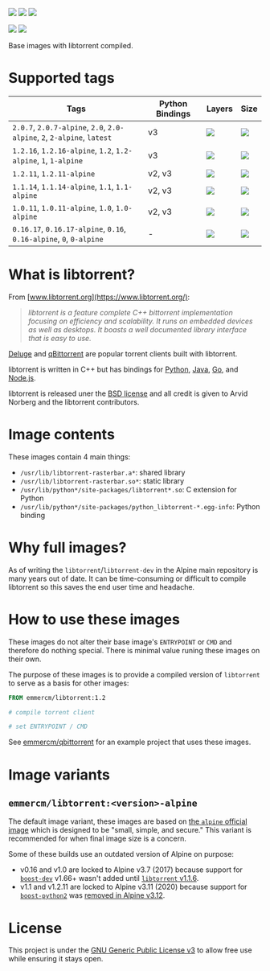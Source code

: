 [![](https://badgen.net/badge/emmercm/libtorrent/blue?icon=docker)](https://hub.docker.com/r/emmercm/libtorrent)
[![](https://badgen.net/docker/pulls/emmercm/libtorrent?icon=docker&label=pulls)](https://hub.docker.com/r/emmercm/libtorrent)
[![](https://badgen.net/docker/stars/emmercm/libtorrent?icon=docker&label=stars)](https://hub.docker.com/r/emmercm/libtorrent)

[![](https://badgen.net/badge/emmercm/docker-libtorrent/purple?icon=github)](https://github.com/emmercm/docker-libtorrent)
[![](https://badgen.net/github/license/emmercm/docker-libtorrent?color=grey)](https://github.com/emmercm/docker-libtorrent/blob/master/LICENSE)

Base images with libtorrent compiled.

# Supported tags

| Tags | Python Bindings | Layers | Size |
|-|-|-|-|
| `2.0.7`, `2.0.7-alpine`, `2.0`, `2.0-alpine`, `2`, `2-alpine`, `latest` | v3 | ![](https://badgen.net/docker/layers/emmercm/libtorrent/2.0.7?icon=docker&label=layers) | ![](https://badgen.net/docker/size/emmercm/libtorrent/2.0.7?icon=docker&label=size) |
| `1.2.16`, `1.2.16-alpine`, `1.2`, `1.2-alpine`, `1`, `1-alpine` | v3 | ![](https://badgen.net/docker/layers/emmercm/libtorrent/1.2.16?icon=docker&label=layers) | ![](https://badgen.net/docker/size/emmercm/libtorrent/1.2.16?icon=docker&label=size) |
| `1.2.11`, `1.2.11-alpine` | v2, v3 | ![](https://badgen.net/docker/layers/emmercm/libtorrent/1.2.11?icon=docker&label=layers) | ![](https://badgen.net/docker/size/emmercm/libtorrent/1.2.11?icon=docker&label=size) |
| `1.1.14`, `1.1.14-alpine`, `1.1`, `1.1-alpine` | v2, v3 | ![](https://badgen.net/docker/layers/emmercm/libtorrent/1.1.14?icon=docker&label=layers) | ![](https://badgen.net/docker/size/emmercm/libtorrent/1.1.14?icon=docker&label=size) |
| `1.0.11`, `1.0.11-alpine`, `1.0`, `1.0-alpine` | v2, v3 | ![](https://badgen.net/docker/layers/emmercm/libtorrent/1.0.11?icon=docker&label=layers) | ![](https://badgen.net/docker/size/emmercm/libtorrent/1.0.11?icon=docker&label=size) |
| `0.16.17`, `0.16.17-alpine`, `0.16`, `0.16-alpine`, `0`, `0-alpine` | - | ![](https://badgen.net/docker/layers/emmercm/libtorrent/0.16.17?icon=docker&label=layers) | ![](https://badgen.net/docker/size/emmercm/libtorrent/0.16.17?icon=docker&label=size) |

# What is libtorrent?

From [www.libtorrent.org](https://www.libtorrent.org/):

> _libtorrent is a feature complete C++ bittorrent implementation focusing on efficiency and scalability. It runs on embedded devices as well as desktops. It boasts a well documented library interface that is easy to use._

[Deluge](http://deluge-torrent.org/) and [qBittorrent](http://www.qbittorrent.org/) are popular torrent clients built with libtorrent.

libtorrent is written in C++ but has bindings for [Python](https://www.libtorrent.org/python_binding.html), [Java](https://github.com/frostwire/frostwire-jlibtorrent/), [Go](https://github.com/steeve/libtorrent-go), and [Node.js](https://github.com/fanatid/node-libtorrent).

libtorrent is released uner the [BSD license](https://github.com/arvidn/libtorrent/blob/master/LICENSE) and all credit is given to Arvid Norberg and the libtorrent contributors.

# Image contents

These images contain 4 main things:

- `/usr/lib/libtorrent-rasterbar.a*`: shared library
- `/usr/lib/libtorrent-rasterbar.so*`: static library
- `/usr/lib/python*/site-packages/libtorrent*.so`: C extension for Python
- `/usr/lib/python*/site-packages/python_libtorrent-*.egg-info`: Python binding

# Why full images?

As of writing the `libtorrent`/`libtorrent-dev` in the Alpine main repository is many years out of date. It can be time-consuming or difficult to compile libtorrent so this saves the end user time and headache.

# How to use these images

These images do not alter their base image's `ENTRYPOINT` or `CMD` and therefore do nothing special. There is minimal value runing these images on their own.

The purpose of these images is to provide a compiled version of `libtorrent` to serve as a basis for other images:

```dockerfile
FROM emmercm/libtorrent:1.2

# compile torrent client

# set ENTRYPOINT / CMD
```

See [emmercm/qbittorrent](https://hub.docker.com/r/emmercm/qbittorrent) for an example project that uses these images.

# Image variants

## `emmercm/libtorrent:<version>-alpine`

The default image variant, these images are based on [the `alpine` official image](https://hub.docker.com/_/alpine) which is designed to be "small, simple, and secure." This variant is recommended for when final image size is a concern.

Some of these builds use an outdated version of Alpine on purpose:

- v0.16 and v1.0 are locked to Alpine v3.7 (2017) because support for [`boost-dev`](https://pkgs.alpinelinux.org/packages?name=boost-dev&branch=edge) v1.66+ wasn't added until [`libtorrent` v1.1.6](https://github.com/arvidn/libtorrent/releases/tag/libtorrent-1_1_6).
- v1.1 and v1.2.11 are locked to Alpine v3.11 (2020) because support for [`boost-python2`](https://pkgs.alpinelinux.org/packages?name=boost-python2&branch=v3.11) was [removed in Alpine v3.12](https://git.alpinelinux.org/aports/commit/main/boost/APKBUILD?id=c7eee7c57fbcbe012646766604d9bcd89368d6e4).

# License

This project is under the [GNU Generic Public License v3](https://github.com/emmercm/docker-libtorrent/blob/master/LICENSE) to allow free use while ensuring it stays open.
